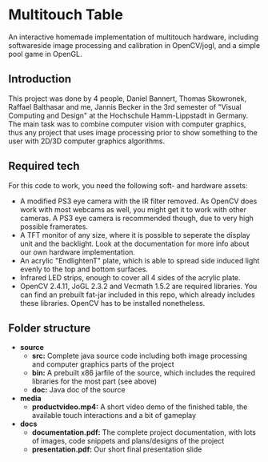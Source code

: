 # Multitouch Table
An interactive homemade implementation of multitouch hardware,
including softwareside image processing and calibration in OpenCV/jogl, 
and a simple pool game in OpenGL.

## Introduction
This project was done by 4 people, Daniel Bannert, Thomas Skowronek, Raffael Balthasar and me, Jannis Becker
 in the 3rd semester of "Visual Computing and Design" at the Hochschule Hamm-Lippstadt in Germany.
The main task was to combine computer vision with computer graphics, thus any project that uses image processing prior
to show something to the user with 2D/3D computer graphics algorithms.

## Required tech
For this code to work, you need the following soft- and hardware assets:
* A modified PS3 eye camera with the IR filter removed. As OpenCV does work with most webcams as well, you might get it to work with other cameras. A PS3 eye camera is recommended though, due to very high possible framerates.
* A TFT monitor of any size, where it is possible to seperate the display unit and the backlight. Look at the documentation for more info about our own hardware implementation.
* An acrylic "EndlightenT" plate, which is able to spread side induced light evenly to the top and bottom surfaces.
* Infrared LED strips, enough to cover all 4 sides of the acrylic plate.
* OpenCV 2.4.11, JoGL 2.3.2 and Vecmath 1.5.2 are required libraries. You can find an prebuilt fat-jar included in this repo, which already includes these libraries. OpenCV has to be installed nonetheless.

## Folder structure

* **source**
  * **src:** Complete java source code including both image processing and computer graphics parts of the 
project
  * **bin:** A prebuilt x86 jarfile of the source, which includes the required libraries for the most part (see 
above)
  * **doc:** Java doc of the source
* **media**
  * **productvideo.mp4:** A short video demo of the finished table, the available touch interactions and a bit of gameplay
* **docs**
  * **documentation.pdf:** The complete project documentation, with lots of images, code snippets and plans/designs of the project
  * **presentation.pdf:** Our short final presentation slide
